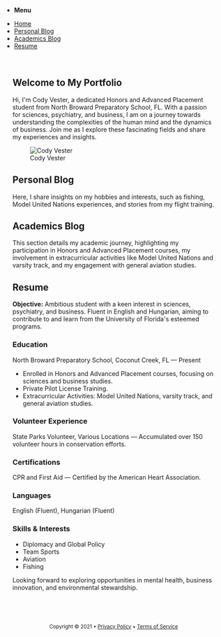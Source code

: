 <!DOCTYPE html>
<html lang="en">
<head>
    <meta charset="UTF-8">
    <meta name="viewport" content="width=device-width, initial-scale=1">
    <title>Cody Vester's Portfolio</title>
    <link rel="stylesheet" href="https://stackpath.bootstrapcdn.com/bootstrap/4.3.1/css/bootstrap.min.css">
    <style>
        .container {
            padding: 20px;
        }
        img {
            max-width: 100%;
            height: auto;
        }
        .grid {
            display: grid;
            grid-gap: 20px;
        }
        footer {
            margin-top: 20px;
            text-align: center;
        }
    </style>
</head>
<body>
<nav class="container-fluid">
    <ul>
        <li><strong>Menu</strong></li>
    </ul>
    <ul>
        <li><a href="#home">Home</a></li>
        <li><a href="#personal-blog">Personal Blog</a></li>
        <li><a href="#academics-blog">Academics Blog</a></li>
        <li><a href="#resume" role="button">Resume</a></li>
    </ul>
</nav>
<main class="container">
    <section id="home">
        <h2>Welcome to My Portfolio</h2>
        <p>Hi, I'm Cody Vester, a dedicated Honors and Advanced Placement student from North Broward Preparatory School, FL. With a passion for sciences, psychiatry, and business, I am on a journey towards understanding the complexities of the human mind and the dynamics of business. Join me as I explore these fascinating fields and share my experiences and insights.</p>
        <figure>
            <img src="https://via.placeholder.com/150" alt="Cody Vester">
            <figcaption>Cody Vester</figcaption>
        </figure>
    </section>
    <section id="personal-blog">
        <h2>Personal Blog</h2>
        <p>Here, I share insights on my hobbies and interests, such as fishing, Model United Nations experiences, and stories from my flight training.</p>
        <!-- Add more personal blog content here -->
    </section>
    <section id="academics-blog">
        <h2>Academics Blog</h2>
        <p>This section details my academic journey, highlighting my participation in Honors and Advanced Placement courses, my involvement in extracurricular activities like Model United Nations and varsity track, and my engagement with general aviation studies.</p>
        <!-- Add more academic blog content here -->
    </section>
    <section id="resume">
        <h2>Resume</h2>
        <p><strong>Objective:</strong> Ambitious student with a keen interest in sciences, psychiatry, and business. Fluent in English and Hungarian, aiming to contribute to and learn from the University of Florida's esteemed programs.</p>
        <h3>Education</h3>
        <p>North Broward Preparatory School, Coconut Creek, FL — Present</p>
        <ul>
            <li>Enrolled in Honors and Advanced Placement courses, focusing on sciences and business studies.</li>
            <li>Private Pilot License Training.</li>
            <li>Extracurricular Activities: Model United Nations, varsity track, and general aviation studies.</li>
        </ul>
        <h3>Volunteer Experience</h3>
        <p>State Parks Volunteer, Various Locations — Accumulated over 150 volunteer hours in conservation efforts.</p>
        <h3>Certifications</h3>
        <p>CPR and First Aid — Certified by the American Heart Association.</p>
        <h3>Languages</h3>
        <p>English (Fluent), Hungarian (Fluent)</p>
        <h3>Skills & Interests</h3>
        <ul>
            <li>Diplomacy and Global Policy</li>
            <li>Team Sports</li>
            <li>Aviation</li>
            <li>Fishing</li>
        </ul>
        <p>Looking forward to exploring opportunities in mental health, business innovation, and environmental stewardship.</p>
    </section>
</main>
<footer class="container">
    <small>Copyright &copy; 2021 • <a href="#">Privacy Policy</a> • <a href="#">Terms of Service</a></small>
</footer>
</body>
</html>
